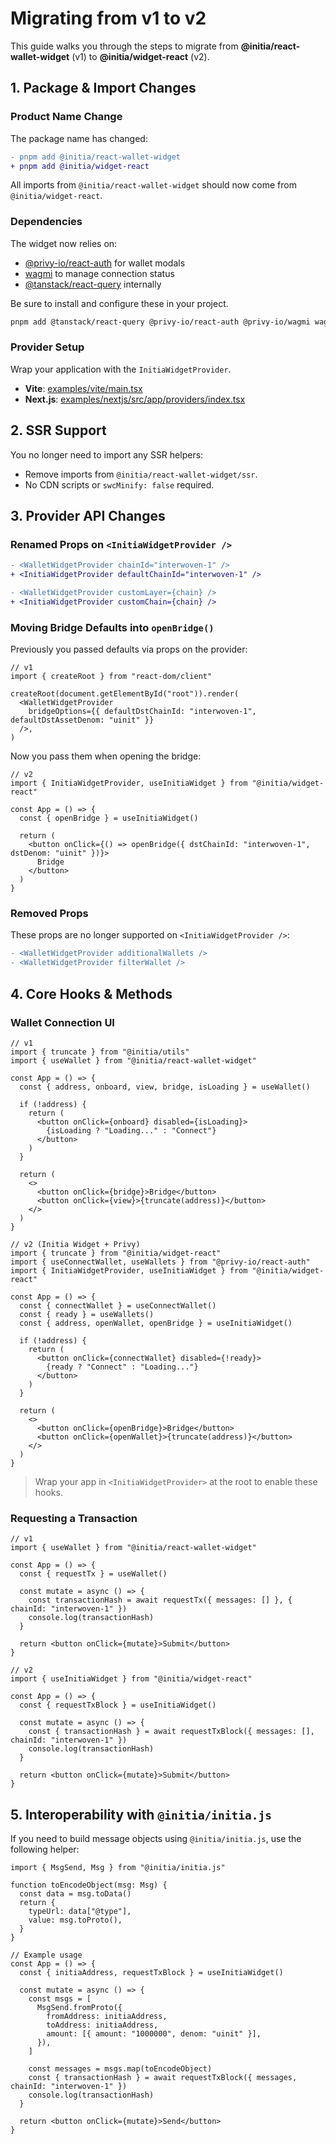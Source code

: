 # Migrating from v1 to v2

This guide walks you through the steps to migrate from **@initia/react-wallet-widget** (v1) to **@initia/widget-react** (v2).

## 1. Package & Import Changes

### Product Name Change

The package name has changed:

```diff
- pnpm add @initia/react-wallet-widget
+ pnpm add @initia/widget-react
```

All imports from `@initia/react-wallet-widget` should now come from `@initia/widget-react`.

### Dependencies

The widget now relies on:

- [@privy-io/react-auth](https://docs.privy.io/wallets/connectors/overview) for wallet modals
- [wagmi](https://wagmi.sh/) to manage connection status
- [@tanstack/react-query](https://tanstack.com/query/latest) internally

Be sure to install and configure these in your project.

```bash
pnpm add @tanstack/react-query @privy-io/react-auth @privy-io/wagmi wagmi
```

### Provider Setup

Wrap your application with the `InitiaWidgetProvider`.

- **Vite**: [examples/vite/main.tsx](https://github.com/initia-labs/widget/blob/main/examples/vite/main.tsx)
- **Next.js**: [examples/nextjs/src/app/providers/index.tsx](https://github.com/initia-labs/widget/blob/main/examples/nextjs/src/app/providers.tsx)

## 2. SSR Support

You no longer need to import any SSR helpers:

- Remove imports from `@initia/react-wallet-widget/ssr`.
- No CDN scripts or `swcMinify: false` required.

## 3. Provider API Changes

### Renamed Props on `<InitiaWidgetProvider />`

```diff
- <WalletWidgetProvider chainId="interwoven-1" />
+ <InitiaWidgetProvider defaultChainId="interwoven-1" />
```

```diff
- <WalletWidgetProvider customLayer={chain} />
+ <InitiaWidgetProvider customChain={chain} />
```

### Moving Bridge Defaults into `openBridge()`

Previously you passed defaults via props on the provider:

```tsx
// v1
import { createRoot } from "react-dom/client"

createRoot(document.getElementById("root")).render(
  <WalletWidgetProvider
    bridgeOptions={{ defaultDstChainId: "interwoven-1", defaultDstAssetDenom: "uinit" }}
  />,
)
```

Now you pass them when opening the bridge:

```tsx
// v2
import { InitiaWidgetProvider, useInitiaWidget } from "@initia/widget-react"

const App = () => {
  const { openBridge } = useInitiaWidget()

  return (
    <button onClick={() => openBridge({ dstChainId: "interwoven-1", dstDenom: "uinit" })}>
      Bridge
    </button>
  )
}
```

### Removed Props

These props are no longer supported on `<InitiaWidgetProvider />`:

```diff
- <WalletWidgetProvider additionalWallets />
- <WalletWidgetProvider filterWallet />
```

## 4. Core Hooks & Methods

### Wallet Connection UI

```tsx
// v1
import { truncate } from "@initia/utils"
import { useWallet } from "@initia/react-wallet-widget"

const App = () => {
  const { address, onboard, view, bridge, isLoading } = useWallet()

  if (!address) {
    return (
      <button onClick={onboard} disabled={isLoading}>
        {isLoading ? "Loading..." : "Connect"}
      </button>
    )
  }

  return (
    <>
      <button onClick={bridge}>Bridge</button>
      <button onClick={view}>{truncate(address)}</button>
    </>
  )
}
```

```tsx
// v2 (Initia Widget + Privy)
import { truncate } from "@initia/widget-react"
import { useConnectWallet, useWallets } from "@privy-io/react-auth"
import { InitiaWidgetProvider, useInitiaWidget } from "@initia/widget-react"

const App = () => {
  const { connectWallet } = useConnectWallet()
  const { ready } = useWallets()
  const { address, openWallet, openBridge } = useInitiaWidget()

  if (!address) {
    return (
      <button onClick={connectWallet} disabled={!ready}>
        {ready ? "Connect" : "Loading..."}
      </button>
    )
  }

  return (
    <>
      <button onClick={openBridge}>Bridge</button>
      <button onClick={openWallet}>{truncate(address)}</button>
    </>
  )
}
```

> Wrap your app in `<InitiaWidgetProvider>` at the root to enable these hooks.

### Requesting a Transaction

```tsx
// v1
import { useWallet } from "@initia/react-wallet-widget"

const App = () => {
  const { requestTx } = useWallet()

  const mutate = async () => {
    const transactionHash = await requestTx({ messages: [] }, { chainId: "interwoven-1" })
    console.log(transactionHash)
  }

  return <button onClick={mutate}>Submit</button>
}
```

```tsx
// v2
import { useInitiaWidget } from "@initia/widget-react"

const App = () => {
  const { requestTxBlock } = useInitiaWidget()

  const mutate = async () => {
    const { transactionHash } = await requestTxBlock({ messages: [], chainId: "interwoven-1" })
    console.log(transactionHash)
  }

  return <button onClick={mutate}>Submit</button>
}
```

## 5. Interoperability with `@initia/initia.js`

If you need to build message objects using `@initia/initia.js`, use the following helper:

```tsx
import { MsgSend, Msg } from "@initia/initia.js"

function toEncodeObject(msg: Msg) {
  const data = msg.toData()
  return {
    typeUrl: data["@type"],
    value: msg.toProto(),
  }
}

// Example usage
const App = () => {
  const { initiaAddress, requestTxBlock } = useInitiaWidget()

  const mutate = async () => {
    const msgs = [
      MsgSend.fromProto({
        fromAddress: initiaAddress,
        toAddress: initiaAddress,
        amount: [{ amount: "1000000", denom: "uinit" }],
      }),
    ]

    const messages = msgs.map(toEncodeObject)
    const { transactionHash } = await requestTxBlock({ messages, chainId: "interwoven-1" })
    console.log(transactionHash)
  }

  return <button onClick={mutate}>Send</button>
}
```
